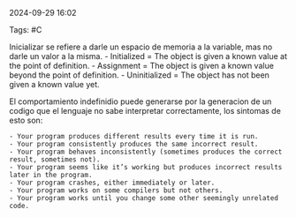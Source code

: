 2024-09-29 16:02

Tags: #C

Inicializar se refiere a darle un espacio de memoria a la variable, mas no darle un valor a la misma. 
	- Initialized = The object is given a known value at the point of definition.
	- Assignment = The object is given a known value beyond the point of definition.
	- Uninitialized = The object has not been given a known value yet.

El comportamiento indefinidio puede generarse por la generacion de un codigo que el lenguaje no sabe interpretar correctamente, los sintomas de esto son:

	- Your program produces different results every time it is run.
	- Your program consistently produces the same incorrect result.
	- Your program behaves inconsistently (sometimes produces the correct result, sometimes not).
	- Your program seems like it’s working but produces incorrect results later in the program.
	- Your program crashes, either immediately or later.
	- Your program works on some compilers but not others.
	- Your program works until you change some other seemingly unrelated code.

